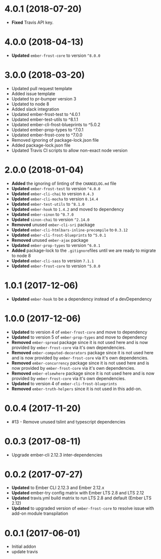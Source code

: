 # 4.0.1 (2018-07-20)

* **Fixed** Travis API key.


# 4.0.0 (2018-04-13)
* **Updated** `ember-frost-core` to version `^8.0.0`

# 3.0.0 (2018-03-20)
* Updated pull request template
* Added issue template
* Updated to pr-bumper version 3
* Updated to node 8
* Added slack integration
* Updated ember-frost-test to ^4.0.1
* Updated ember-test-utils to ^8.1.1
* Updated ember-cli-frost-blueprints to ^5.0.2
* Updated ember-prop-types to ^7.0.1
* Updated ember-frost-core to ^7.0.0
* Removed ignoring of package-lock.json file
* Added package-lock.json file
* Updated Travis CI scripts to allow non-exact node version

# 2.0.0 (2018-01-04)
* **Added** the ignoring of linting of the `CHANGELOG.md` file
* **Updated** `ember-frost-test` to version `^4.0.0`
* **Updated** `ember-cli-chai` to version `0.4.3`
* **Updated** `ember-cli-mocha` to version `0.14.4`
* **Updated** `ember-test-utils` to `^8.1.0`
* **Updated** `ember-hook` to `1.4.2` and moved to dependency
* **Updated** `ember-sinon` to `^0.7.0`
* **Updated** `sinon-chai` to version `^2.14.0`
* **Removed** unused `ember-cli-sri` package
* **Updated** `ember-cli-htmlbars-inline-precompile` to `0.3.12`
* **Updated** `ember-cli-frost-blueprints` to `^5.0.1`
* **Removed** unused `ember-ajax` package
* **Updated** `ember-prop-types` to version `^6.0.1`
* **Added** package-lock to the `.gitignore`files until we are ready to migrate to node 8
* **Updated** `ember-cli-sass` to version `7.1.1`
* **Updated** `ember-frost-core` to version `^5.0.0`


# 1.0.1 (2017-12-06)
* **Updated** `ember-hook` to be a dependency instead of a devDependency

# 1.0.0 (2017-12-06)
* **Updated** to version 4 of `ember-frost-core` and move to dependency
* **Updated** to version 5 of `ember-prop-types` and move to dependency
* **Removed** `ember-spread` package since it is not used here and is now provided by `ember-frost-core` via it's own dependencies.
* **Removed** `ember-computed-decorators` package since it is not used here and is now provided by `ember-frost-core` via it's own dependencies.
* **Removed** `ember-concurrency` package since it is not used here and is now provided by `ember-frost-core` via it's own dependencies.
* **Removed** `ember-elsewhere` package since it is not used here and is now provided by `ember-frost-core` via it's own dependencies.
* **Updated** to version 4 of `ember-cli-frost-blueprints`
* **Removed** `ember-truth-helpers` since it is not used in this add-on.

# 0.0.4 (2017-11-20)

* #13 - Remove unused tslint and typescript dependencies

# 0.0.3 (2017-08-11)

* Upgrade ember-cli 2.12.3 inter-dependencies

# 0.0.2 (2017-07-27)
* **Updated** to Ember CLI 2.12.3 and Ember 2.12.x
* **Updated** ember-try config matrix with Ember LTS 2.8 and LTS 2.12
* **Updated** travis.yml build matrix to run LTS 2.8 and default (Ember LTS 2.12)
* **Updated** to upgraded version of `ember-frost-core` to resolve issue with add-on module transpilation

# 0.0.1 (2017-06-01)

* Initial addon
* update travis

